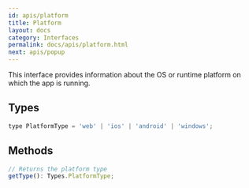 ```yaml
---
id: apis/platform
title: Platform
layout: docs
category: Interfaces
permalink: docs/apis/platform.html
next: apis/popup
---
```


This interface provides information about the OS or runtime platform on which the app is running.

## Types
``` javascript
type PlatformType = 'web' | 'ios' | 'android' | 'windows';
```

## Methods
``` javascript
// Returns the platform type
getType(): Types.PlatformType;
```

